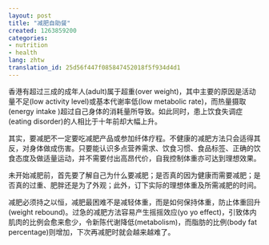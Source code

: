 ```yaml
---
layout: post
title: "减肥自助餐"
created: 1263859200
categories:
- nutrition
- health
lang: zhtw
translation_id: 25d56f447f085847452018f5f934d4d1
---
```

<!--break-->
<p>香港有超过三成的成年人(adult)属于超重(over weight)，其中主要的原因是活动量不足(low activity level)或基本代谢率低(low metabolic rate)，而热量摄取(energy intake )超过自己身体的消耗量所导致。如此同时，患上饮食失调症(eating disorder)的人相比于十年前却大幅上升。 </p>

<p>其实，要减肥不一定要吃减肥产品或参加纤体疗程。不健康的减肥方法只会适得其反，对身体做成伤害。只要能认识多点营养需求、饮食习惯、食品标签、正确的饮食态度及做适量运动，并不需要付出高昂代价，自我控制体重亦可达到理想效果。 </p>

<p>未开始减肥前，首先要了解自己为什么要减肥；是否真的因为健康而需要减肥；是否真的过重、肥胖还是为了外观；此外，订下实际的理想体重及所需减肥的时间。 </p>

<p>减肥必须持之以恒，减肥最困难不是减轻体重，而是如何保持体重，防止体重回升(weight rebound)。过急的减肥方法容易产生摇摇效应(yo yo effect)，引致体内肌肉的比例会愈来愈少，令新陈代谢降低(metabolism)，而脂肪的比例(body fat percentage)则增加，下次再减肥时就会越来越难了。 </p>
